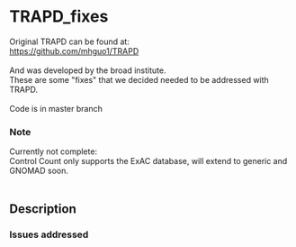 # TRAPD_fixes
Original TRAPD can be found at: <br>
https://github.com/mhguo1/TRAPD <br>
<br>
And was developed by the broad institute.<br>
These are some "fixes" that we decided needed to be addressed with TRAPD.<br>
<br>
Code is in master branch
<br>
### Note
Currently not complete: <br>
Control Count only supports the ExAC database, will extend to generic and GNOMAD soon. <br>
<br>
## Description
### Issues addressed
